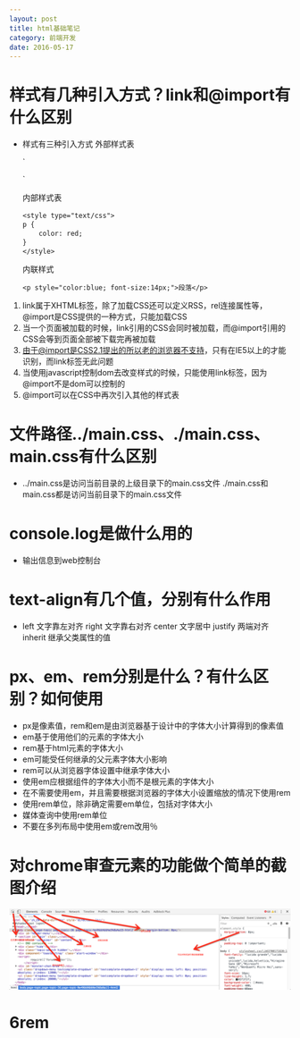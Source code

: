 ```yaml
---
layout: post
title: html基础笔记
category: 前端开发
date: 2016-05-17
---
```


# 样式有几种引入方式？link和@import有什么区别
* 样式有三种引入方式
    外部样式表
    
    `
    <link rel="stylesheet" type="text/css" href="index.css">
    `
    
    内部样式表
    
    ```
    <style type="text/css">
    p {
        color: red;
    }
    </style>
    ```
    
    内联样式
    
    ```
    <p style="color:blue; font-size:14px;">段落</p>
    ```
    
1. link属于XHTML标签，除了加载CSS还可以定义RSS，rel连接属性等，@import是CSS提供的一种方式，只能加载CSS
2. 当一个页面被加载的时候，link引用的CSS会同时被加载，而@import引用的CSS会等到页面全部被下载完再被加载
3. 由于@import是CSS2.1提出的所以老的浏览器不支持，只有在IE5以上的才能识别，而link标签无此问题
4. 当使用javascript控制dom去改变样式的时候，只能使用link标签，因为@import不是dom可以控制的
5. @import可以在CSS中再次引入其他的样式表

# 文件路径../main.css、./main.css、main.css有什么区别

* ../main.css是访问当前目录的上级目录下的main.css文件
    ./main.css和main.css都是访问当前目录下的main.css文件
    
# console.log是做什么用的

* 输出信息到web控制台

# text-align有几个值，分别有什么作用

* left  文字靠左对齐
    right   文字靠右对齐
    center  文字居中
    justify 两端对齐
    inherit 继承父类属性的值
    
# px、em、rem分别是什么？有什么区别？如何使用

* px是像素值，rem和em是由浏览器基于设计中的字体大小计算得到的像素值
* em基于使用他们的元素的字体大小
* rem基于html元素的字体大小
* em可能受任何继承的父元素字体大小影响
* rem可以从浏览器字体设置中继承字体大小
* 使用em应根据组件的字体大小而不是根元素的字体大小
* 在不需要使用em，并且需要根据浏览器的字体大小设置缩放的情况下使用rem
* 使用rem单位，除非确定需要em单位，包括对字体大小
* 媒体查询中使用rem单位
* 不要在多列布局中使用em或rem改用％

# 对chrome审查元素的功能做个简单的截图介绍


![](/images/task5shoot.png)


# 6rem

